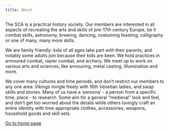 ```yaml
---
title: About
---
```


The SCA is a practical history society. Our members are interested in all aspects of recreating the arts and skills of pre-17th century Europe, be it combat skills, astronomy, brewing, dancing, costuming feasting, calligraphy or one of many, many more skills.

We are family friendly: kids of all ages take part with their parents, and notably some adults join because their kids are keen. We hold practices in armoured combat, rapier combat, and archery. We meet up to work on various arts and sciences, like armouring, metal casting, illlumination and more.

We cover many cultures and time periods, and don’t restrict our members to any one area: Vikings mingle freely with 16th Venetian ladies, and swap skills and stories. Many of us have a ‘persona’ - a person from a specific time, place - to research. Some aim for a general “medieval” look and feel, and don’t get too worried about the details while others lovingly craft an entire identity with time appropriate clothes, accessories, weapons, household goods and skill sets.

<a class="btn btn-primary" href="/">Go to home page</a>
